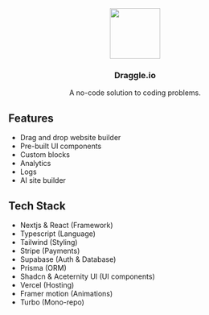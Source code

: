 <div align="center">
<a href="https://app.draggle.io" align="center">
  <img src="https://github.com/Logannford/draggle/assets/110533855/231c7925-d22a-4e17-bd4c-c2b734c823af" width="100px" />
</a>
</div>

<h3 align="center">Draggle.io</h3>

<p align="center">A no-code solution to coding problems.</p>

## Features

- Drag and drop website builder
- Pre-built UI components
- Custom blocks
- Analytics 
- Logs
- AI site builder

## Tech Stack
- Nextjs & React (Framework)
- Typescript (Language)
- Tailwind (Styling)
- Stripe (Payments)
- Supabase (Auth & Database)
- Prisma (ORM)
- Shadcn & Aceternity UI (UI components)
- Vercel (Hosting)
- Framer motion (Animations)
- Turbo (Mono-repo)
